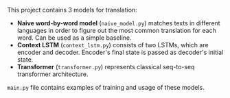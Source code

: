 This project contains 3 models for translation:

- __Naive word-by-word model__ (`naive_model.py`) matches texts in different languages in order to figure out the most
  common translation for each word. Can be used as a simple baseline.
- __Context LSTM__ (`context_lstm.py`) consists of two LSTMs, which are encoder and decoder. Encoder's final state is
  passed as decoder's initial state.
- __Transformer__ (`transformer.py`) represents classical seq-to-seq transformer architecture.

`main.py` file contains examples of training and usage of these models.